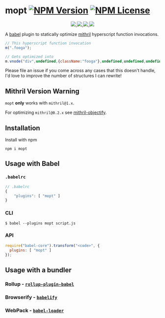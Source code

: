 mopt [![NPM Version](https://img.shields.io/npm/v/mopt.svg)](https://www.npmjs.com/package/mopt) [![NPM License](https://img.shields.io/npm/l/mopt.svg)](https://www.npmjs.com/package/mopt)
=================

<p align="center">
    <a href="https://www.npmjs.com/package/mopt" alt="NPM Downloads">
        <img src="https://img.shields.io/npm/dm/mopt.svg" />
    </a>
    <a href="https://travis-ci.org/tivac/mopt" alt="Build Status">
        <img src="https://img.shields.io/travis/tivac/mopt/master.svg" />
    </a>
    <a href="https://david-dm.org/tivac/mopt" alt="Dependency Status">
        <img src="https://img.shields.io/david/tivac/mopt.svg" />
    </a>
    <a href="https://david-dm.org/tivac/mopt#info=devDependencies" alt="devDependency Status">
        <img src="https://img.shields.io/david/dev/tivac/mopt.svg" />
    </a>
</p>

A [babel](babeljs.io) plugin to statically optimize [mithril](http://mithril.js.org) hyperscript function invocations.

```js
// This hyperscript function invocation
m(".fooga");

// Gets optimized into
m.vnode("div",undefined,{className:"fooga"},undefined,undefined,undefined);
```
Please file an issue if you come across any cases that this doesn't handle, I'd love to improve the number of structures I can rewrite!

## Mithril Version Warning

`mopt` **only** works with `mithril@1.x`.

For optimizing `mithril@0.2.x` see [mithril-objectify](https://npmjs.com/mithril-objectify).

## Installation

Install with npm

`npm i mopt`

## Usage with Babel

### `.babelrc`

```js
// .babelrc
{
    "plugins": [ "mopt" ]
}
```

### CLI

`$ babel --plugins mopt script.js`

### API

```js
require("babel-core").transform("<code>", {
  plugins: [ "mopt" ]
});
```

## Usage with a bundler
### Rollup - [`rollup-plugin-babel`](https://www.npmjs.com/package/rollup-plugin-babel)
### Browserify - [`babelify`](https://www.npmjs.com/package/babelify)
### WebPack - [`babel-loader`](https://www.npmjs.com/package/babel-loader)
